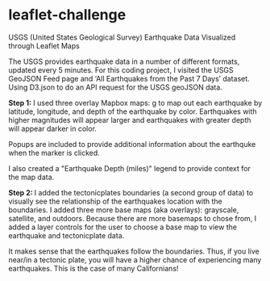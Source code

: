 # leaflet-challenge
USGS (United States Geological Survey) Earthquake Data Visualized through Leaflet Maps

The USGS provides earthquake data in a number of different formats, updated every 5 minutes. For this coding project, I visited the USGS GeoJSON Feed page and ‘All Earthquakes from the Past 7 Days’ dataset. Using D3.json to do an API request for the USGS geoJSON data. 

<b>Step 1:</b>
I used three overlay Mapbox maps: g to map out each earthquake by latitude, longitude, and depth of the earthquake by color. Earthquakes with higher magnitudes will appear larger and earthquakes with greater depth will appear darker in color. 

Popups are included to provide additional information about the earthquke when the marker is clicked. 

I also created a "Earthquake Depth (miles)" legend to provide context for the map data. 

<b>Step 2: </b>
I added the tectonicplates boundaries (a second group of data) to visually see the relationship of the earthquakes location with the boundaries. I added three more base maps (aka overlays): grayscale, satellite, and outdoors. Because there are more basemaps to chose from, I added a layer controls for the user to choose a base map to view the earthquake and tectonicplate data.

It makes sense that the earthquakes follow the boundaries. Thus, if you live near/in a tectonic plate, you will have a higher chance of experiencing many earthquakes. This is the case of many Californians!



